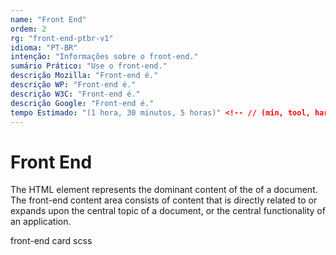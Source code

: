 ```yaml
---
name: "Front End"
ordem: 2
rg: "front-end-ptbr-v1"
idioma: "PT-BR"
intenção: "Informações sobre o front-end."
sumário Prático: "Use o front-end."
descrição Mozilla: "Front-end é."
descrição WP: "Front-end é."
descrição W3C: "Front-end é."
descrição Google: "Front-end é."
tempo Estimado: "(1 hora, 30 minutos, 5 horas)" <!-- // (min, tool, hard) -
---
```


# Front End

The <front-end> HTML element represents the dominant content of the <body> of a document.
The front-end content area consists of content that is directly related to or expands upon the central topic of a document, or the central functionality of an application.

front-end card scss
